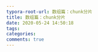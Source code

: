 ```yaml
---
typora-root-url: 数组篇：chunk分片
title: 数组篇：chunk分片
date: 2020-05-24 14:50:18
tags:
categories: 
comments: true
---
```



